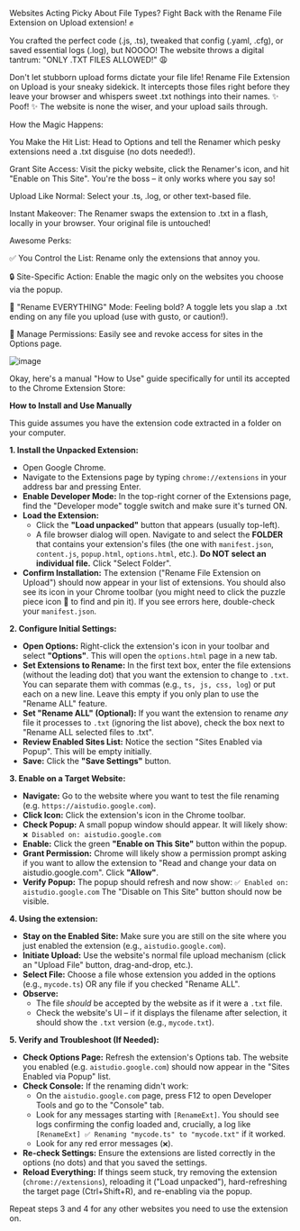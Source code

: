 Websites Acting Picky About File Types? Fight Back with the Rename File Extension on Upload extension! ✊

You crafted the perfect code (.js, .ts), tweaked that config (.yaml, .cfg), or saved essential logs (.log), but NOOOO! The website throws a digital tantrum: "ONLY .TXT FILES ALLOWED!" 😩

Don't let stubborn upload forms dictate your file life! Rename File Extension on Upload is your sneaky sidekick. It intercepts those files right before they leave your browser and whispers sweet .txt nothings into their names. ✨ Poof! ✨ The website is none the wiser, and your upload sails through.

How the Magic Happens:

You Make the Hit List: Head to Options and tell the Renamer which pesky extensions need a .txt disguise (no dots needed!).

Grant Site Access: Visit the picky website, click the Renamer's icon, and hit "Enable on This Site". You're the boss – it only works where you say so!

Upload Like Normal: Select your .ts, .log, or other text-based file.

Instant Makeover: The Renamer swaps the extension to .txt in a flash, locally in your browser. Your original file is untouched!

Awesome Perks:

✅ You Control the List: Rename only the extensions that annoy you.

🔒 Site-Specific Action: Enable the magic only on the websites you choose via the popup.

🚀 "Rename EVERYTHING" Mode: Feeling bold? A toggle lets you slap a .txt ending on any file you upload (use with gusto, or caution!).

👀 Manage Permissions: Easily see and revoke access for sites in the Options page.


![image](https://github.com/user-attachments/assets/6ba2ee65-5085-4f25-9cb7-203f18354011)


Okay, here's a manual "How to Use" guide specifically for until its accepted to the Chrome Extension Store:

**How to Install and Use Manually**

This guide assumes you have the extension code extracted in a folder on your computer.

**1. Install the Unpacked Extension:**

*   Open Google Chrome.
*   Navigate to the Extensions page by typing `chrome://extensions` in your address bar and pressing Enter.
*   **Enable Developer Mode:** In the top-right corner of the Extensions page, find the "Developer mode" toggle switch and make sure it's turned ON.
*   **Load the Extension:**
    *   Click the **"Load unpacked"** button that appears (usually top-left).
    *   A file browser dialog will open. Navigate to and select the **FOLDER** that contains your extension's files (the one with `manifest.json`, `content.js`, `popup.html`, `options.html`, etc.). **Do NOT select an individual file.** Click "Select Folder".
*   **Confirm Installation:** The extension ("Rename File Extension on Upload") should now appear in your list of extensions. You should also see its icon in your Chrome toolbar (you might need to click the puzzle piece icon 🧩 to find and pin it). If you see errors here, double-check your `manifest.json`.

**2. Configure Initial Settings:**

*   **Open Options:** Right-click the extension's icon in your toolbar and select **"Options"**. This will open the `options.html` page in a new tab.
*   **Set Extensions to Rename:** In the first text box, enter the file extensions (without the leading dot) that you want the extension to change to `.txt`. You can separate them with commas (e.g., `ts, js, css, log`) or put each on a new line. Leave this empty if you only plan to use the "Rename ALL" feature.
*   **Set "Rename ALL" (Optional):** If you want the extension to rename *any* file it processes to `.txt` (ignoring the list above), check the box next to "Rename ALL selected files to .txt".
*   **Review Enabled Sites List:** Notice the section "Sites Enabled via Popup". This will be empty initially.
*   **Save:** Click the **"Save Settings"** button.

**3. Enable on a Target Website:**

*   **Navigate:** Go to the website where you want to test the file renaming (e.g. `https://aistudio.google.com`).
*   **Click Icon:** Click the extension's icon in the Chrome toolbar.
*   **Check Popup:** A small popup window should appear. It will likely show:
    `❌ Disabled on: aistudio.google.com`
*   **Enable:** Click the green **"Enable on This Site"** button within the popup.
*   **Grant Permission:** Chrome will likely show a permission prompt asking if you want to allow the extension to "Read and change your data on aistudio.google.com". Click **"Allow"**.
*   **Verify Popup:** The popup should refresh and now show:
    `✅ Enabled on: aistudio.google.com`
    The "Disable on This Site" button should now be visible.

**4. Using the extension:**

*   **Stay on the Enabled Site:** Make sure you are still on the site where you just enabled the extension (e.g., `aistudio.google.com`).
*   **Initiate Upload:** Use the website's normal file upload mechanism (click an "Upload File" button, drag-and-drop, etc.).
*   **Select File:** Choose a file whose extension you added in the options (e.g., `mycode.ts`) OR any file if you checked "Rename ALL".
*   **Observe:**
    *   The file *should* be accepted by the website as if it were a `.txt` file.
    *   Check the website's UI – if it displays the filename after selection, it should show the `.txt` version (e.g., `mycode.txt`).

**5. Verify and Troubleshoot (If Needed):**

*   **Check Options Page:** Refresh the extension's Options tab. The website you enabled (e.g. `aistudio.google.com`) should now appear in the "Sites Enabled via Popup" list.
*   **Check Console:** If the renaming didn't work:
    *   On the `aistudio.google.com` page, press F12 to open Developer Tools and go to the "Console" tab.
    *   Look for any messages starting with `[RenameExt]`. You should see logs confirming the config loaded and, crucially, a log like `[RenameExt] ✅ Renaming "mycode.ts" to "mycode.txt"` if it worked.
    *   Look for any red error messages (`❌`).
*   **Re-check Settings:** Ensure the extensions are listed correctly in the options (no dots) and that you saved the settings.
*   **Reload Everything:** If things seem stuck, try removing the extension (`chrome://extensions`), reloading it ("Load unpacked"), hard-refreshing the target page (Ctrl+Shift+R), and re-enabling via the popup.

Repeat steps 3 and 4 for any other websites you need to use the extension on.

